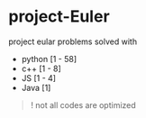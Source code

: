 # project-Euler

project eular problems solved with

- python [1 - 58]
- c++ [1 - 8]
- JS [1 - 4]
- Java \[1]

> ! not all codes are optimized
